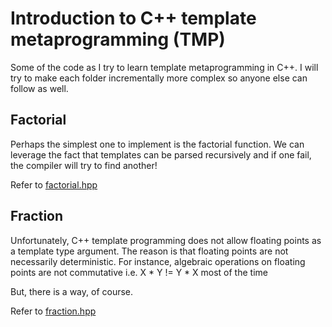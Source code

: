 # Introduction to C++ template metaprogramming (TMP)

Some of the code as I try to learn template metaprogramming in C++.
I will try to make each folder incrementally more complex so anyone else can follow as well.

## Factorial

Perhaps the simplest one to implement is the factorial function.
We can leverage the fact that templates can be parsed recursively and if one fail, the compiler will try to find another!

Refer to [factorial.hpp](include/factorial.hpp)

## Fraction

Unfortunately, C++ template programming does not allow floating points as a template type argument.
The reason is that floating points are not necessarily deterministic.
For instance, algebraic operations on floating points are not commutative i.e. X * Y != Y * X most of the time

But, there is a way, of course.

Refer to [fraction.hpp](include/fraction.hpp)